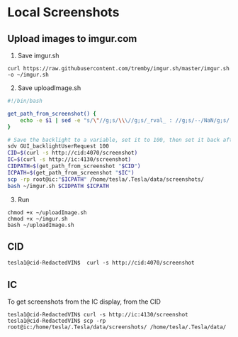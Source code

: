 
# Local Screenshots

## Upload images to imgur.com

1. Save imgur.sh

```console
curl https://raw.githubusercontent.com/tremby/imgur.sh/master/imgur.sh -o ~/imgur.sh
```

2. Save uploadImage.sh

```bash
#!/bin/bash

get_path_from_screenshot() {
	echo -e $1 | sed -e "s/\"//g;s/\\\//g;s/_rval_ : //g;s/--/NaN/g;s/ //1" | sed -e 's/[{}]//g'
}

# Save the backlight to a variable, set it to 100, then set it back after imgur.sh ? 
sdv GUI_backlightUserRequest 100
CID=$(curl -s http://cid:4070/screenshot)
IC=$(curl -s http://ic:4130/screenshot)
CIDPATH=$(get_path_from_screenshot "$CID")
ICPATH=$(get_path_from_screenshot "$IC")
scp -rp root@ic:"$ICPATH" /home/tesla/.Tesla/data/screenshots/
bash ~/imgur.sh $CIDPATH $ICPATH
```

3. Run

```console
chmod +x ~/uploadImage.sh
chmod +x ~/imgur.sh
bash ~/uploadImage.sh
```

## CID

```console
tesla1@cid-RedactedVIN$  curl -s http://cid:4070/screenshot
```

## IC

To get screenshots from the IC display, from the CID

```console
tesla1@cid-RedactedVIN$ curl -s http://ic:4130/screenshot
tesla1@cid-RedactedVIN$ scp -rp root@ic:/home/tesla/.Tesla/data/screenshots/ /home/tesla/.Tesla/data/
```
